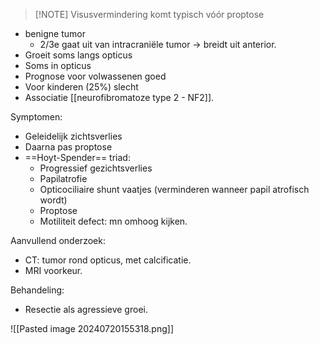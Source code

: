 
> [!NOTE] Visusvermindering komt typisch vóór proptose

- benigne tumor
    - 2/3e gaat uit van intracraniële tumor -> breidt uit anterior.
- Groeit soms langs opticus
- Soms in opticus
- Prognose voor volwassenen goed
- Voor kinderen (25%) slecht
- Associatie [[neurofibromatoze type 2 - NF2]].
 
Symptomen:
- Geleidelijk zichtsverlies
- Daarna pas proptose
- ==Hoyt-Spender== triad:
    - Progressief gezichtsverlies
    - Papilatrofie
    - Opticociliaire shunt vaatjes (verminderen wanneer papil atrofisch wordt)
    - Proptose
    - Motiliteit defect: mn omhoog kijken.
 
Aanvullend onderzoek:
- CT: tumor rond opticus, met calcificatie.
- MRI voorkeur.
 
Behandeling:
- Resectie als agressieve groei.

![[Pasted image 20240720155318.png]]